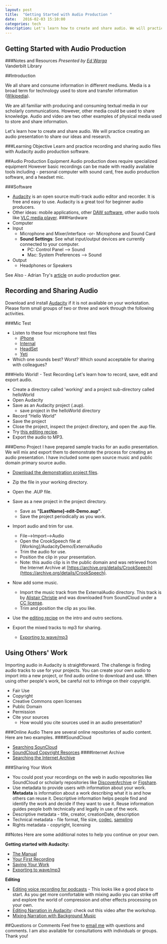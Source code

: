 ```yaml
---
layout: post
title:  "Getting Started with Audio Production "
date:   2016-02-03 15:10:00
categories: tech
description: Let's learn how to create and share audio. We will practice creating an audio presentation to share our ideas and research.
---
```


## Getting Started with Audio Production ##

###Notes and Resources
*Presented by [Ed Warga](mailto:ed.warga@vanderbilt.edu)* </br>
Vanderbilt Library


##Introduction

We all share and consume information in different mediums. Media is a broad term for technology used to store and transfer information ([Wikipedia](https://en.wikipedia.org/wiki/Media_(communication))).

We are all familiar with producing and consuming textual media in our scholarly communications. However, other media could be used to share knowledge. Audio and video are two other examples of physical media used to store and share information.

Let's learn how to create and share audio. We will practice creating an audio presentation to share our ideas and research.

###Learning Objective
Learn and practice recording and sharing audio files with Audacity audio production software.

##Audio Production Equipment
Audio production does require specialized equipment However basic recordings can be made with readily available tools including -  personal computer with sound card, free audio production software, and a headset mic.

###Software
* [Audacity](http://www.audacityteam.org/) is an open source multi-track audio 
editor and recorder. It is free and easy to use. Audacity is a great tool for beginner audio producers.
* Other ideas: mobile applications, other [DAW software](https://en.wikipedia.org/wiki/Digital_audio_workstation), other audio tools like [VLC media player](http://www.videolan.org/vlc/index.html).
###Hardware
* Computer
* Input
  * Microphone and Mixer/interface -or- Microphone and Sound Card
  * **Sound Settings**: See what input/output devices are currently connected to your computer.
      * PC: Control Panel --> Sound
      * Mac: System Preferences --> Sound  
* Output
  * Headphones or Speakers

See Also - Adrian Try's [article](http://music.tutsplus.com/articles/the-complete-list-of-audio-gear-youll-need-for-your-podcast--audio-20527) on audio production gear.


## Recording and Sharing Audio
Download and install [Audacity](http://www.audacityteam.org/) if it is not available on your workstation. Please form small groups of two or three and work through the following activities.

###Mic Test
* Listen to these four microphone test files
	* [iPhone](https://drive.google.com/file/d/0B5qrNoxFaFhuLUdXVUJlQ2pXd00/view?usp=sharing)
	* [Internal](https://drive.google.com/file/d/0B5qrNoxFaFhubzFSR1BGR3VQWEU/view?usp=sharing)
	* [HeadSet](https://drive.google.com/file/d/0B5qrNoxFaFhuMXhFa0Q5d1MwRkU/view?usp=sharing)
	* [Yeti](https://drive.google.com/file/d/0B5qrNoxFaFhuXzh3MndYQjVrNW8/view?usp=sharing)
* Which one sounds best? Worst? Which sound acceptable for sharing with colleagues?

###Hello World! - Test Recording
Let's learn how to record, save, edit and export audio.

* Create a directory called 'working' and a project sub-directory called helloWorld
* Open Audacity
* Save as an Audacity project (.aup). 
	* save project in the helloWorld directory
* Record "Hello World"
* Save the project
* Close the project, inspect the project directory, and open the .aup file.
* Try [this editing recipe](http://www.buzzsprout.com/blog/2014/05/02/how-to-get-the-best-sounding-audio-for-your-podcast).
* Export the audio to MP3.


###Demo Project
I have prepared sample tracks for an audio presentation. We will mix and export them to demonstrate the process for creating an audio presentation. I have included some open source music and public domain primary source audio. 

* [Download the demonstration project files](https://vanderbilt.box.com/s/wwo9314zfj8x36ksyn87oo4wc4wme2zb).
* Zip the file in your working directory.
* Open the .AUP file.

* Save as a new project in the project directory.
	* Save as **"[LastName]-edit-Demo.aup"**.
	* Save the project periodically as you work.

* Import audio and trim for use.
	* File-->Import-->Audio
	* Open the CrookSpeech file at [Working]/AudacityDemo/ExternalAudio
	* Trim the audio for use.
	* Position the clip in your presentation.
	* Note: this audio clip is in the public domain and was retrieved from the Internet Archive at [https://archive.org/details/CrookSpeech](https://archive.org/details/CrookSpeech).

* Now add some music. 
	* Import the music track from the ExternalAudio directory. This track is by [Alistair Christie](https://soundcloud.com/alistairchristie) and was downloaded from SoundCloud under a [CC license](http://creativecommons.org/licenses/by-nc-sa/3.0/).
	* Trim and position the clip as you like.

* Use the [editing recipe](http://www.buzzsprout.com/blog/2014/05/02/how-to-get-the-best-sounding-audio-for-your-podcast) on the intro and outro sections. 

* Export the mixed tracks to mp3 for sharing.
	* [Exporting to wave/mp3](http://manual.audacityteam.org/o/man/file_menu.html#Export...)   

## Using Others' Work
Importing audio in Audacity is straightforward. The challenge is finding audio tracks to use for your projects. You can create your own audio to import into a new project, or find audio online to download and use. When using other people's work, be careful not to infringe on their copyright.

* Fair Use
* Copyright
* Creative Commons open licenses
* Public Domain
* Permission
* Cite your sources
	* How would you cite sources used in an audio presentation?

###Online Audio
There are several online repositories of audio content. Here are two examples.
####SoundCloud
* [Searching SounCloud](http://help.soundcloud.com/customer/portal/articles/2167100?b_id=9644)
* [SoundCloud Copyright Resorces](https://soundcloud.com/pages/copyright#further-resources)
####Internet Archive
* [Searching the Internet Archive](https://archive.org/about/faqs.php#Search_Tips)

###Sharing Your Work
* You could post your recordings on the web in audio repositories like SoundCloud or scholarly repositories like [DiscoverArchive](http://discoverarchive.vanderbilt.edu/) or [Figshare](https://figshare.com/). 
* Use metadata to provide users with information about your work. **Metadata** is information about a work describing what it is and how others can reuse it. Descriptive information helps people find and identify the work and decide if they want to use it. Reuse information guides people both technically and legally in use of the work.
* Descriptive metadata - title, creator, creationDate, description
* Technical metadata - file format, file size, [codec](https://en.wikipedia.org/wiki/Codec), [sampling](https://en.wikipedia.org/wiki/Sampling_(signal_processing))
* Rights metadata - copyright, licensing

##Notes
Here are some additional notes to help you continue on your own.

**Getting started with Audacity:**

* [The Manual](http://manual.audacityteam.org/o/index.html) 
* [Your First Recording](http://manual.audacityteam.org/o/man/tutorial_your_first_recording.html)
* [Saving Your Work](http://manual.audacityteam.org/o/man/audacity_projects.html)
* [Exporting to wave/mp3](http://manual.audacityteam.org/o/man/file_menu.html#Export...)   
 

**Editing**

* [Editing voice recording for podcasts](http://www.buzzsprout.com/blog/2014/05/02/how-to-get-the-best-sounding-audio-for-your-podcast) - This looks like a good place to start. As you get more comfortable with mixing audio you can strike off and explore the world of compression and other effects processing on your own.
* [Editing Narration in Audacity](http://blogs.techsmith.com/tips-how-tos/editing-narration-in-audacity-tutorial/): check out this video after the workshop.
* [Mixing Narration with Background Music](http://manual.audacityteam.org/o/man/tutorial_mixing_a_narration_with_background_music.html)


##Questions or Comments
Feel free to [email me](mailto:ed.warga@vanderbilt.edu) with questions and comments. I am also available for consultations with individuals or groups. Thank you!
